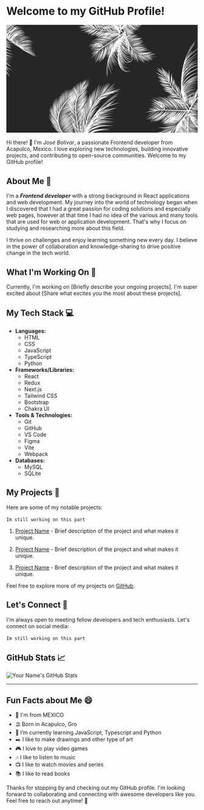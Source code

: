 <h1 text-align="center">Welcome to my GitHub Profile!</h1>

![Banner](./images/palmas.jpg)

Hi there! 👋 I'm *José Bolivar*, a passionate Frontend developer from Acapulco, Mexico. I love exploring new technologies, building innovative projects, and contributing to open-source communities. Welcome to my GitHub profile!

## About Me 🌟

I'm a ***Frontend developer*** with a strong background in React applications and web development. My journey into the world of technology began when I discovered that I had a great passion for coding solutions and especially web pages, however at that time I had no idea of the various and many tools that are used for web or application development. That's why I focus on studying and researching more about this field.

I thrive on challenges and enjoy learning something new every day. I believe in the power of collaboration and knowledge-sharing to drive positive change in the tech world.

## What I'm Working On 🔧

Currently, I'm working on [Briefly describe your ongoing projects]. I'm super excited about [Share what excites you the most about these projects].

## My Tech Stack 💻

- **Languages:** 
    - HTML
    - CSS
    - JavaScript
    - TypeScript
    - Python   
- **Frameworks/Libraries:**
    - React
    - Redux
    - Next.js
    - Tailwind CSS
    - Bootstrap
    - Chakra UI
- **Tools & Technologies:** 
    - Git
    - GitHub
    - VS Code
    - Figma
    - Vite
    - Webpack
- **Databases:** 
    - MySQL
    - SQLite
    
## My Projects 🚀

Here are some of my notable projects:

`Im still working on this part`
1. [Project Name](https://github.com/your-username/project-name) - Brief description of the project and what makes it unique.

2. [Project Name](https://github.com/your-username/project-name) - Brief description of the project and what makes it unique.

3. [Project Name](https://github.com/your-username/project-name) - Brief description of the project and what makes it unique.

Feel free to explore more of my projects on [GitHub](https://github.com/your-username).

## Let's Connect 🤝

I'm always open to meeting fellow developers and tech enthusiasts. Let's connect on social media:

`Im still working on this part`

## GitHub Stats 📈

![Your Name's GitHub Stats](https://github-readme-stats.vercel.app/api?username=josbiz&show_icons=true&hide_title=true&hide_border=true&count_private=true)

---

## Fun Facts about Me 😄

- 🌮 I'm from MEXICO 
- ⛱️ Born in Acapulco, Gro
- 🌱 I’m currently learning JavaScript, Typescript and Python
- ✒️ I like to make drawings and other type of art
- 🎮 I love to play video games
- 🎶 I like to listen to music
- 📺 I like to watch movies and series
- 📚 I like to read books

Thanks for stopping by and checking out my GitHub profile. I'm looking forward to collaborating and connecting with awesome developers like you. Feel free to reach out anytime! 🌟

<!---
Proyect-BON/Proyect-BON is a ✨ special ✨ repository because its `README.md` (this file) appears on your GitHub profile.
You can click the Preview link to take a look at your changes.
--->
